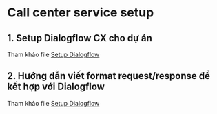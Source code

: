 # Call center service setup

## 1. Setup Dialogflow CX cho dự án
Tham khảo file [Setup Dialogflow](./dialogflow_setup.md)

## 2. Hướng dẫn viết format request/response để kết hợp với Dialogflow
Tham khảo file [Setup Dialogflow](./dialogflow_webhook.md)